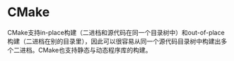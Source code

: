 # CMake

CMake支持in-place构建（二进档和源代码在同一个目录树中）和out-of-place构建（二进档在别的目录里），因此可以很容易从同一个源代码目录树中构建出多个二进档。CMake也支持静态与动态程序库的构建。

